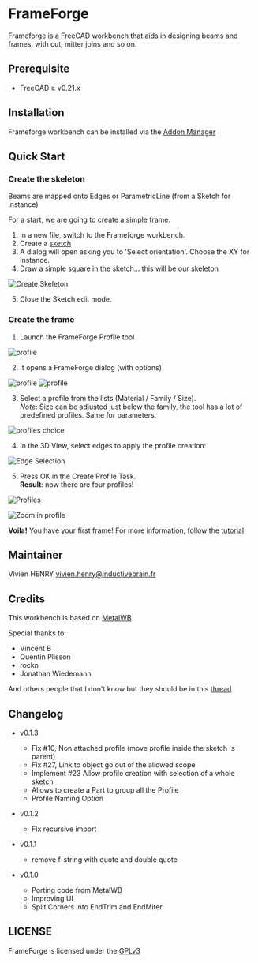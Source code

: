 # FrameForge

Frameforge is a FreeCAD workbench that aids in designing beams and frames, with cut, mitter joins and so on.

## Prerequisite

- FreeCAD ≥ v0.21.x

## Installation

Frameforge workbench can be installed via the [Addon Manager](https://wiki.freecad.org/Std_AddonMgr)

## Quick Start

### Create the skeleton

Beams are mapped onto Edges or ParametricLine (from a Sketch for instance)

For a start, we are going to create a simple frame.

1. In a new file, switch to the Frameforge workbench.
2. Create a [sketch](https://wiki.freecad.org/Sketcher_NewSketch)  
3. A dialog will open asking you to 'Select orientation'. Choose the XY for instance.
3. Draw a simple square in the sketch... this will be our skeleton

![Create Skeleton](docs/images/02-create-frame-skeleton.png)

5. Close the Sketch edit mode.

### Create the frame

1. Launch the FrameForge Profile tool

![profile](docs/images/10-profiles.png)

2. It opens a FrameForge dialog (with options)

![profile](docs/images/10-profiles-task.png)
![profile](docs/images/10-profiles-task-2.png)

3. Select a profile from the lists (Material / Family / Size).  
*Note*: Size can be adjusted just below the family, the tool has a lot of predefined profiles. Same for parameters.

![profiles choice](docs/images/11-profiles-family.png)

4. In the 3D View, select edges to apply the profile creation:

![Edge Selection](docs/images/13-edge-selection.png)

5. Press OK in the Create Profile Task.  
**Result**: now there are four profiles!

![Profiles](docs/images/14-profiles-done.png)

![Zoom in profile](docs/images/14-zoom-on-profiles.png)

**Voila!** You have your first frame! For more information, follow the [tutorial](docs/tutorial.md)

## Maintainer

Vivien HENRY
vivien.henry@inductivebrain.fr


## Credits

This workbench is based on [MetalWB](https://framagit.org/Veloma/freecad_metal_workbench)

Special thanks to:

- Vincent B
- Quentin Plisson
- rockn
- Jonathan Wiedemann

And others people that I don't know but they should be in this [thread](https://forum.freecad.org/viewtopic.php?style=5&t=72389)


## Changelog

* v0.1.3
  - Fix #10, Non attached profile (move profile inside the sketch 's parent)
  - Fix #27, Link to object go out of the allowed scope
  - Implement #23 Allow profile creation with selection of a whole sketch
  - Allows to create a Part to group all the Profile
  - Profile Naming Option

* v0.1.2
  - Fix recursive import
* v0.1.1
  - remove f-string with quote and double quote
* v0.1.0
  - Porting code from MetalWB
  - Improving UI
  - Split Corners into EndTrim and EndMiter


## LICENSE

FrameForge is licensed under the [GPLv3](LICENSE)
